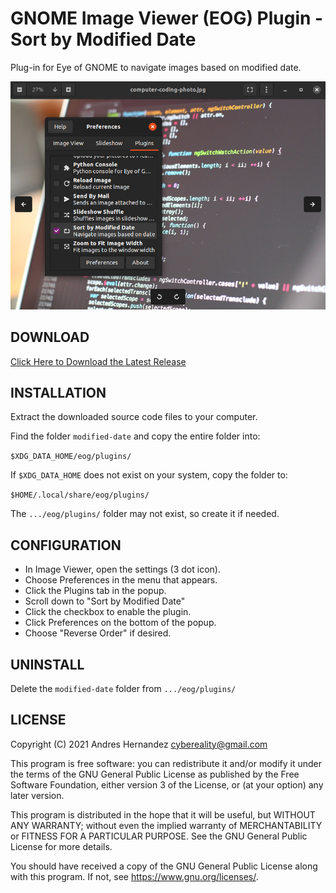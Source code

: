 # GNOME Image Viewer (EOG) Plugin - Sort by Modified Date

Plug-in for Eye of GNOME to navigate images based on modified date.

![Screenshot](screenshots/modified-date.jpg)

## DOWNLOAD

[Click Here to Download the Latest Release](https://github.com/cybereality/eog-modified-date-plugin/releases/latest)

## INSTALLATION

Extract the downloaded source code files to your computer.

Find the folder `modified-date` and copy the entire folder into:

`$XDG_DATA_HOME/eog/plugins/`

If `$XDG_DATA_HOME` does not exist on your system, copy the folder to:

`$HOME/.local/share/eog/plugins/`

The `.../eog/plugins/` folder may not exist, so create it if needed.

## CONFIGURATION

* In Image Viewer, open the settings (3 dot icon).
* Choose Preferences in the menu that appears.
* Click the Plugins tab in the popup.
* Scroll down to "Sort by Modified Date"
* Click the checkbox to enable the plugin.
* Click Preferences on the bottom of the popup.
* Choose "Reverse Order" if desired.

## UNINSTALL

Delete the `modified-date` folder from `.../eog/plugins/`

## LICENSE

Copyright (C) 2021  Andres Hernandez <cybereality@gmail.com>

This program is free software: you can redistribute it and/or modify
it under the terms of the GNU General Public License as published by
the Free Software Foundation, either version 3 of the License, or
(at your option) any later version.

This program is distributed in the hope that it will be useful,
but WITHOUT ANY WARRANTY; without even the implied warranty of
MERCHANTABILITY or FITNESS FOR A PARTICULAR PURPOSE.  See the
GNU General Public License for more details.

You should have received a copy of the GNU General Public License
along with this program.  If not, see <https://www.gnu.org/licenses/>.
